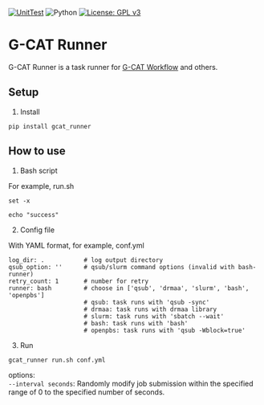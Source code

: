 [![UnitTest](https://github.com/ncc-gap/GCATRunner/actions/workflows/UnitTest.yml/badge.svg)](https://github.com/ncc-gap/GCATRunner/actions/workflows/UnitTest.yml)
![Python](https://img.shields.io/badge/python-3.8%20%7C%203.9%20%7C%203.10-blue.svg)
[![License: GPL v3](https://img.shields.io/badge/License-GPL%20v3-blue.svg)](https://www.gnu.org/licenses/gpl-3.0)

G-CAT Runner
===============
G-CAT Runner is a task runner for [G-CAT Workflow](https://github.com/ncc-gap/GCATWorkflow) and others.

## Setup

1. Install

```
pip install gcat_runner
```

## How to use

1. Bash script

For example, run.sh
```
set -x

echo "success"
```

2. Config file

With YAML format, for example, conf.yml
```
log_dir: .           # log output directory
qsub_option: ''      # qsub/slurm command options (invalid with bash-runner)
retry_count: 1       # number for retry 
runner: bash         # choose in ['qsub', 'drmaa', 'slurm', 'bash', 'openpbs']
                     # qsub: task runs with 'qsub -sync'
                     # drmaa: task runs with drmaa library
                     # slurm: task runs with 'sbatch --wait'
                     # bash: task runs with 'bash'
                     # openpbs: task runs with 'qsub -Wblock=true'
```

3. Run

```
gcat_runner run.sh conf.yml
```

options:  
  `--interval seconds`: Randomly modify job submission within the specified range of 0 to the specified number of seconds.
